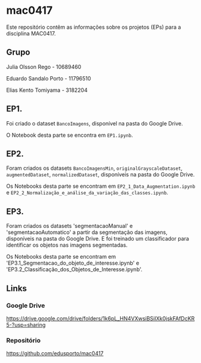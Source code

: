 # mac0417

Este repositório contêm as informações sobre os projetos (EPs) para a disciplina MAC0417.

## Grupo

Julia Olsson Rego - 10689460

Eduardo Sandalo Porto - 11796510

Elias Kento Tomiyama - 3182204

## EP1.

Foi criado o dataset `BancoImagens`, disponível na pasta do Google Drive.

O Notebook desta parte se encontra em `EP1.ipynb`.

## EP2.

Foram criados os datasets `BancoImagensMin`, `originalGrayscaleDataset`, `augmentedDataset`, `normalizedDataset`, disponíveis na pasta do Google Drive.

Os Notebooks desta parte se encontram em `EP2_1_Data_Augmentation.ipynb` e `EP2_2_Normalização_e_análise_da_variação_das_classes.ipynb`.

## EP3.

Foram criados os datasets 'segmentacaoManual' e 'segmentacaoAutomatico' a partir da segmentação das imagens, disponíveis na pasta do Google Drive. E foi treinado um classificador para identificar os objetos nas imagens segmentadas.

Os Notebooks desta parte se encontram em 'EP3.1_Segmentacao_do_objeto_de_interesse.ipynb' e 'EP3.2_Classificação_dos_Objetos_de_Interesse.ipynb'.

## Links

### Google Drive

https://drive.google.com/drive/folders/1k6pL_HN4VXwsiBSiIXk0jskFAfDcKR5-?usp=sharing

### Repositório

https://github.com/edusporto/mac0417

